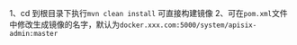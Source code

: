 1、cd 到根目录下执行`mvn clean install` 可直接构建镜像
2、可在`pom.xml`文件中修改生成镜像的名字，默认为`docker.xxx.com:5000/system/apisix-admin:master`
